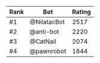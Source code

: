 Rank|Bot|Rating
---|---|---
#1|@NilatacBot|2517
#2|@anti-bot|2220
#3|@CatNail|2074
#4|@pawnrobot|1844
